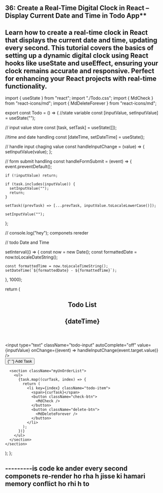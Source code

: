****36: Create a Real-Time Digital Clock in React – Display Current Date and Time in Todo App******
--------------------------------------------------
Learn how to create a real-time clock in React that displays the current date and time, updating every second. This tutorial covers the basics of setting up a dynamic digital clock using React hooks like useState and useEffect, ensuring your clock remains accurate and responsive. Perfect for enhancing your React projects with real-time functionality.
-----------------------------------------------

import { useState } from "react";
import "./Todo.css";
import { MdCheck } from "react-icons/md";
import { MdDeleteForever } from "react-icons/md";

export const Todo = () => {
  //state variable
  const [inputValue, setInputValue] = useState("");

  // input value store
  const [task, setTask] = useState([]);

  //time and date handling
  const [dateTime, setDateTime] = useState();

  // handle input chaging value
  const handleInputChange = (value) => {
    setInputValue(value);
  };

  // form submit handling
  const handleFormSubmit = (event) => {
    event.preventDefault();

    if (!inputValue) return;

    if (task.includes(inputValue)) {
      setInputValue("");
      return;
    }

    setTask((prevTask) => [...prevTask, inputValue.toLocaleLowerCase()]);

    setInputValue("");
  };

// console.log("hey");  componets rereder



  // todo Date and Time

  setInterval(() => {
    const now = new Date();
    const formattedDate = now.toLocaleDateString();

    const formattedTime = now.toLocaleTimeString();
    setDateTime(`${formattedDate} - ${formattedTime}`);
  }, 1000);

  return (
    <section className="todo-container">
      <header>
        <h1>Todo List</h1>
        <h2 className="date-time">
         {dateTime}
        </h2>
      </header>
      <section className="form">
        <form onSubmit={handleFormSubmit}>
          <div>
            <input
              type="text"
              className="todo-input"
              autoComplete="off"
              value={inputValue}
              onChange={(event) => handleInputChange(event.target.value)}
            />
          </div>
          <div>
            <button type="submit" className="todo-btn">
              {" "}
              Add Task
            </button>
          </div>
        </form>
      </section>

      <section className="myUnOrderList">
        <ul>
          {task.map((curTask, index) => {
            return (
              <li key={index} className="todo-item">
                <span>{curTask}</span>
                <button className="check-btn">
                  <MdCheck />
                </button>
                <button className="delete-btn">
                  <MdDeleteForever />
                </button>
              </li>
            );
          })}
        </ul>
      </section>
    </section>
  );
};



---------is code ke ander every second componets re-render ho rha h jisse ki hamari memory conflict ho rhi h to
==========================================